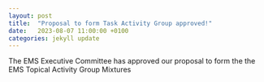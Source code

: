 ```yaml
---
layout: post
title:  "Proposal to form Task Activity Group approved!"
date:   2023-08-07 11:00:00 +0100
categories: jekyll update
---
```


The EMS Executive Committee has approved our proposal to form the the EMS Topical Activity Group Mixtures
